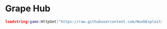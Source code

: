 # Grape Hub
```lua
loadstring(game:HttpGet("https://raw.githubusercontent.com/NoobExploits/Scripts-ROBLOX/main/MainScript.lua"))();
```
